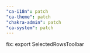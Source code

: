 ```yaml
---
"ca-i18n": patch
"ca-theme": patch
"chakra-admin": patch
"ca-system": patch
---
```


fix: export SelectedRowsToolbar
